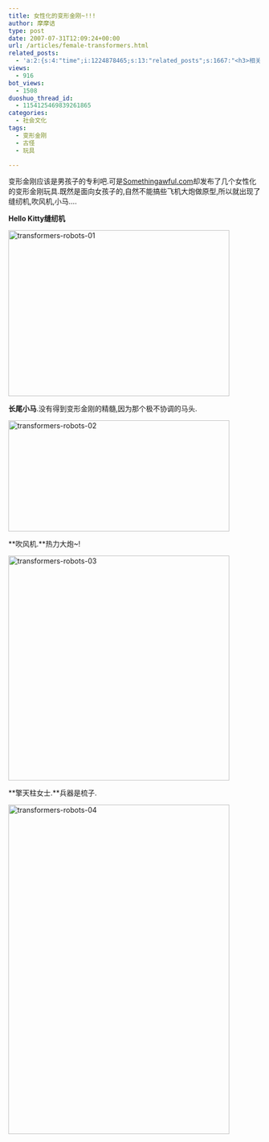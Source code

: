 ```yaml
---
title: 女性化的变形金刚~!!!
author: 摩摩诘
type: post
date: 2007-07-31T12:09:24+00:00
url: /articles/female-transformers.html
related_posts:
  - 'a:2:{s:4:"time";i:1224878465;s:13:"related_posts";s:1667:"<h3>相关日志</h3><ul class="related_post"><li><a href="http://www.digglife.cn/articles/9-reasons-for-smashing-your-cellphone.html" title="砸掉手机的9大理由">砸掉手机的9大理由</a></li><li><a href="http://www.digglife.cn/articles/animetion-character-become-councillor.html" title="恶搞:动漫人物泉こなた荣登日本参议院议员候选">恶搞:动漫人物泉こなた荣登日本参议院议员候选</a></li><li><a href="http://www.digglife.cn/articles/real-transformers.html" title="酷:真实世界的变形金刚">酷:真实世界的变形金刚</a></li><li><a href="http://www.digglife.cn/articles/strange-concept-vehicles.html" title="史上最怪异的10款概念车.">史上最怪异的10款概念车.</a></li><li><a href="http://www.digglife.cn/articles/%e8%b6%85%e9%85%b7%e8%a3%85%e5%a4%87nike%e7%9a%84%e5%8f%98%e5%bd%a2%e9%87%91%e5%88%9a%e8%bf%90%e5%8a%a8%e9%9e%8b.html" title="超酷装备:Nike的变形金刚运动鞋">超酷装备:Nike的变形金刚运动鞋</a></li><li><a href="http://www.digglife.cn/articles/%e7%94%b5%e5%bd%b1%e5%8f%98%e5%bd%a2%e9%87%91%e5%88%9a%e7%94%b5%e5%bd%b1%e7%89%88%e6%9c%80%e7%bb%88%e9%a2%84%e5%91%8a%e7%89%87%e4%b8%8a%e7%ba%bf.html" title="电影:变形金刚电影版最终预告片上线.">电影:变形金刚电影版最终预告片上线.</a></li><li><a href="http://www.digglife.cn/articles/%e7%94%b5%e5%bd%b1%e5%8f%98%e5%bd%a2%e9%87%91%e5%88%9atransformers%e7%9c%9f%e4%ba%ba%e7%89%88%e6%9c%80%e6%96%b0%e5%89%a7%e7%85%a7%e6%9b%9d%e5%85%89.html" title="电影:变形金刚(Transformers)真人版最新剧照曝光">电影:变形金刚(Transformers)真人版最新剧照曝光</a></li></ul>";}'
views:
  - 916
bot_views:
  - 1508
duoshuo_thread_id:
  - 1154125469839261865
categories:
  - 社会文化
tags:
  - 变形金刚
  - 古怪
  - 玩具

---
```

变形金刚应该是男孩子的专利吧.可是[Somethingawful.com][1]却发布了几个女性化的变形金刚玩具.既然是面向女孩子的,自然不能搞些飞机大炮做原型,所以就出现了缝纫机,吹风机,小马&#8230;.

**Hello Kitty缝纫机**

<a href="https://www.digglife.net/wp-content/uploads/3/379/2007/07/transformers-robots-01.jpg" atomicselection="true"><img src="http://digglife.qiniudn.com/wp-content/uploads/3/379/2007/07/transformers-robots-01-thumb.jpg" alt="transformers-robots-01" height="330" width="440" /></a>

**长尾小马**.没有得到变形金刚的精髓,因为那个极不协调的马头.

<a href="https://www.digglife.net/wp-content/uploads/3/379/2007/07/transformers-robots-02.jpg" atomicselection="true"><img src="http://digglife.qiniudn.com/wp-content/uploads/3/379/2007/07/transformers-robots-02-thumb.jpg" alt="transformers-robots-02" height="221" width="440" /></a>

**吹风机.**热力大炮~!

<a href="https://www.digglife.net/wp-content/uploads/3/379/2007/07/transformers-robots-03.jpg" atomicselection="true"><img src="http://digglife.qiniudn.com/wp-content/uploads/3/379/2007/07/transformers-robots-03-thumb.jpg" alt="transformers-robots-03" height="447" width="440" /></a>

**擎天柱女士.**兵器是梳子.

<a href="https://www.digglife.net/wp-content/uploads/3/379/2007/07/transformers-robots-04.jpg" atomicselection="true"><img src="http://digglife.qiniudn.com/wp-content/uploads/3/379/2007/07/transformers-robots-04-thumb.jpg" alt="transformers-robots-04" height="655" width="440" /></a>

 [1]: http://www.somethingawful.com